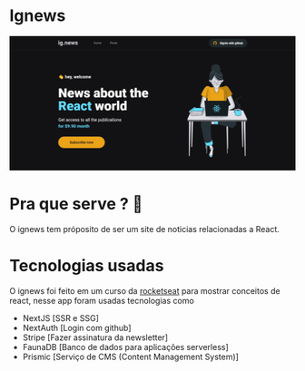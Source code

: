 # Ignews
<img src="./readme_assets/ignews.jpg" alt="ignews">

# Pra que serve ? 🤔

O ignews tem próposito de ser um site de noticias relacionadas a React.

# Tecnologias usadas

O ignews foi feito em um curso da <a href="https://rocketseat.com">rocketseat</a> para mostrar conceitos de react, nesse app foram usadas tecnologias como

- NextJS [SSR e SSG]
- NextAuth [Login com github]
- Stripe [Fazer assinatura da newsletter]
- FaunaDB [Banco de dados para aplicações serverless]
- Prismic [Serviço de CMS (Content Management System)]
